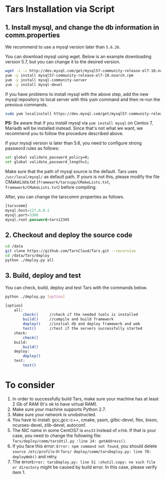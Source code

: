 
# **Tars Installation via Script**
    
## 1. Install mysql, and change the db information in comm.properties

We recommend to use a mysql version later than `5.6.26`. 

You can download mysql using wget. Below is an example downloading version 5.7, but you can change it to the desired version.

```  bash
wget -i -c http://dev.mysql.com/get/mysql57-community-release-el7-10.noarch.rpm  
yum -y install mysql57-community-release-el7-10.noarch.rpm  
yum -y install mysql-community-server  
yum -y install mysql-devel  
```  
If you have problems to install mysql with the above step, add the new mysql repository to local server with this yum command and then re-run the previous commands.  

```  bash
sudo yum localinstall https://dev.mysql.com/get/mysql57-community-release-el7-10.noarch.rpm  
```  

**PS:** Be aware that if you install mysql via `yum install mysql` on Centos 7, Mariadb will be installed instead. Since that's not what we want, we recommend you to follow the procedure described above.

If your mysql version is later than 5.6, you need to configure strong password rules as follows:
  
```  bash
set global validate_password_policy=0;  
set global validate_password_length=1;  
```

Make sure that the path of mysql source is the default. Tars uses `/usr/local/mysql/` as default path. If yours is not this, please modify the file CMakeLists.txt (`framework/tarscpp/CMakeLists.txt`, `framework/CMakeLists.txt`) before compiling. 

After, you can change the tarscomm properties as follows.

```sql
[tarscomm]
mysql.host=127.0.0.1
mysql.port=3306
mysql.root.password=tars12345
```



## 2. Checkout and deploy the source code

```bash
cd /data
git clone https://github.com/TarsCloud/Tars.git --recursive
cd /data/Tars/deploy
python ./deploy.py all
```

## 3. Build, deploy and test

You can check, build, deploy and test Tars with the commands below.

```bash
python ./deploy.py [option]

[option]
    all:
        check()     //check if the needed tools is installed
        build()     //compile and build framework
        deploy()    //initial db and deploy framework and web
        test()      //test if the servers successfully started
    check:
        check()
    build:
        build()
    deploy:
        deploy()
    test:
        test()
```
# To consider

1. In order to successfully build Tars, make sure your machine has at least 2 Gb of RAM (It's ok to have virtual RAM).
2. Make sure your machine supports Python 2.7.
3. Make sure your network is unobstructed.
4. You have to install: gcc,gcc-c++, cmake, yasm, glibc-devel, flex, bison, ncurses-devel, zlib-devel, autoconf.
5.  The *NIC name* in some CentOS7 is `ens33` instead of `eth0`. If that is your case, you need to change the following file: `Tars/deploy/comm/tarsUtil.py :line 24: getAddress()`.
7.  If you face this error:  `Error: npm command not found`, you should delete `source /etc/profile` in `Tars/ deploy/comm/tarsDeploy.py: line 70: deployWeb()` and retry.
8.  The error`Error: tarsDeploy.py: line 51 :shutil.copy: no such file or directory` might be caused by build error. In this case, please verify item 1.